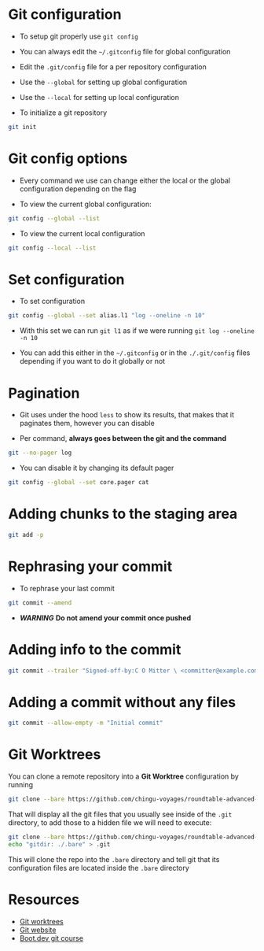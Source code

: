 # Git configuration

- To setup git properly use `git config`
- You can always edit the `~/.gitconfig` file for global configuration
- Edit the `.git/config` file for a per repository configuration
- Use the `--global` for setting up global configuration
- Use the `--local` for setting up local configuration

- To initialize a git repository

```bash
git init
```

# Git config options

- Every command we use can change either the local or the global configuration depending on the flag

- To view the current global configuration:

```bash
git config --global --list
```

- To view the current local configuration

```bash
git config --local --list
```

# Set configuration

- To set configuration

```bash
git config --global --set alias.l1 "log --oneline -n 10"
```

- With this set we can run `git l1` as if we were running `git log --oneline -n 10`

- You can add this either in the `~/.gitconfig` or in the `./.git/config` files depending if you want to do it globally or not

# Pagination

- Git uses under the hood `less` to show its results, that makes that it paginates them, however you can disable

- Per command, **always goes between the git and the command**

```bash
git --no-pager log
```

- You can disable it by changing its default pager

```bash
git config --global --set core.pager cat
```

# Adding chunks to the staging area

```bash
git add -p
```

# Rephrasing your commit

- To rephrase your last commit

```bash
git commit --amend
```

- **_WARNING_** **Do not amend your commit once pushed**

# Adding info to the commit

```bash
git commit --trailer "Signed-off-by:C O Mitter \ <committer@example.com>" --trailer "Helped-by:C O Mitter \ <committer@example.com>"
```

# Adding a commit without any files

```bash
git commit --allow-empty -m "Initial commit"
```

# Git Worktrees

You can clone a remote repository into a **Git Worktree** configuration by running

```bash
git clone --bare https://github.com/chingu-voyages/roundtable-advanced-git.git
```

That will display all the git files that you usually see inside of the `.git` directory, to add those to a hidden file we will need
to execute:

```bash
git clone --bare https://github.com/chingu-voyages/roundtable-advanced-git.git .bare
echo "gitdir: ./.bare" > .git
```

This will clone the repo into the `.bare` directory and tell git that its configuration files are located inside the `.bare`
directory

# Resources

- [Git worktrees](https://morgan.cugerone.com/blog/how-to-use-git-worktree-and-in-a-clean-way/)
- [Git website](https://git-scm.com/docs)
- [Boot.dev git course](https://www.boot.dev/lessons/65e6780d-fdde-447a-9898-b30b73793a3a)

